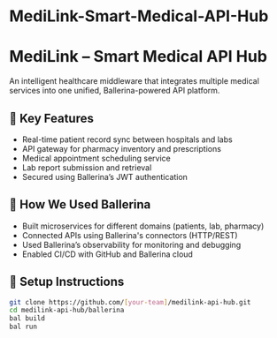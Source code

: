 # MediLink-Smart-Medical-API-Hub

# MediLink – Smart Medical API Hub

An intelligent healthcare middleware that integrates multiple medical services into one unified, Ballerina-powered API platform.

## 🧩 Key Features
- Real-time patient record sync between hospitals and labs
- API gateway for pharmacy inventory and prescriptions
- Medical appointment scheduling service
- Lab report submission and retrieval
- Secured using Ballerina’s JWT authentication

## 🚀 How We Used Ballerina
- Built microservices for different domains (patients, lab, pharmacy)
- Connected APIs using Ballerina's connectors (HTTP/REST)
- Used Ballerina’s observability for monitoring and debugging
- Enabled CI/CD with GitHub and Ballerina cloud

## 🔧 Setup Instructions

```bash
git clone https://github.com/[your-team]/medilink-api-hub.git
cd medilink-api-hub/ballerina
bal build
bal run

